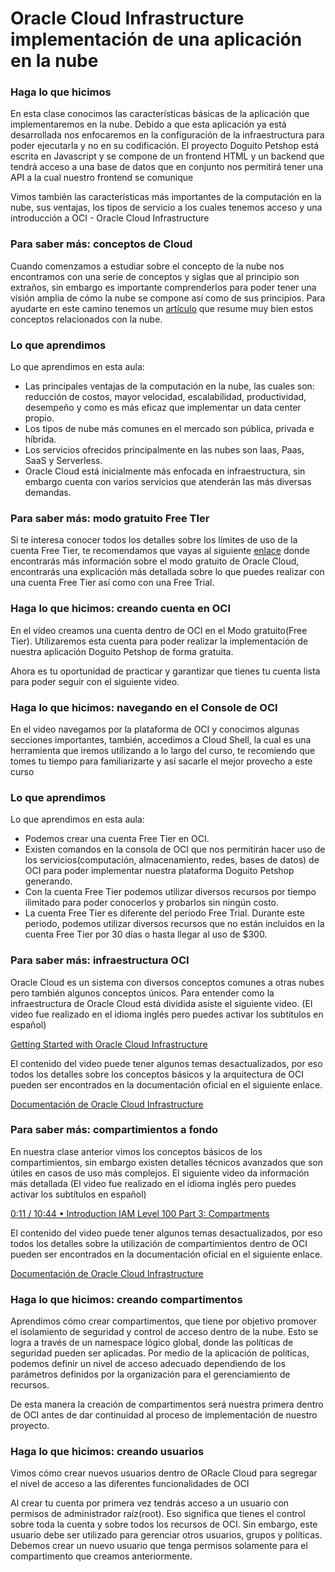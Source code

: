 # Oracle Cloud Infrastructure implementación de una aplicación en la nube

### Haga lo que hicimos

En esta clase conocimos las características básicas de la aplicación que implementaremos en la nube. Debido a que esta aplicación ya está desarrollada nos enfocaremos en la configuración de la infraestructura para poder ejecutarla y no en su codificación. El proyecto Doguito Petshop está escrita en Javascript y se compone de un frontend HTML y un backend que tendrá acceso a una base de datos que en conjunto nos permitirá tener una API a la cual nuestro frontend se comunique

Vimos también las características más importantes de la computación en la nube, sus ventajas, los tipos de servicio a los cuales tenemos acceso y una introducción a OCI - Oracle Cloud Infrastructure

### Para saber más: conceptos de Cloud

Cuando comenzamos a estudiar sobre el concepto de la nube nos encontramos con una serie de conceptos y siglas que al principio son extraños, sin embargo es importante comprenderlos para poder tener una visión amplia de cómo la nube se compone así como de sus principios. Para ayudarte en este camino tenemos un [artículo](https://www.aluracursos.com/blog/que-es-cloud-y-sus-principales-servicios "artículo") que resume muy bien estos conceptos relacionados con la nube.

### Lo que aprendimos

Lo que aprendimos en esta aula:

- Las principales ventajas de la computación en la nube, las cuales son: reducción de costos, mayor velocidad, escalabilidad, productividad, desempeño y como es más eficaz que implementar un data center propio.
- Los tipos de nube más comunes en el mercado son pública, privada e híbrida.
- Los servicios ofrecidos principalmente en las nubes son Iaas, Paas, SaaS y Serverless.
- Oracle Cloud está inicialmente más enfocada en infraestructura, sin embargo cuenta con varios servicios que atenderán las más diversas demandas.

### Para saber más: modo gratuito Free TIer

Si te interesa conocer todos los detalles sobre los límites de uso de la cuenta Free Tier, te recomendamos que vayas al siguiente [enlace](https://www.oracle.com/mx/cloud/free/ "enlace") donde encontrarás más información sobre el modo gratuito de Oracle Cloud, encontrarás una explicación más detallada sobre lo que puedes realizar con una cuenta Free Tier así como con una Free Trial.

### Haga lo que hicimos: creando cuenta en OCI

En el vídeo creamos una cuenta dentro de OCI en el Modo gratuito(Free Tier). Utilizaremos esta cuenta para poder realizar la implementación de nuestra aplicación Doguito Petshop de forma gratuita.

Ahora es tu oportunidad de practicar y garantizar que tienes tu cuenta lista para poder seguir con el siguiente video.

### Haga lo que hicimos: navegando en el Console de OCI

En el video navegamos por la plataforma de OCI y conocimos algunas secciones importantes, también, accedimos a Cloud Shell, la cual es una herramienta que iremos utilizando a lo largo del curso, te recomiendo que tomes tu tiempo para familiarizarte y así sacarle el mejor provecho a este curso

### Lo que aprendimos

Lo que aprendimos en esta aula:

- Podemos crear una cuenta Free Tier en OCI.
- Existen comandos en la consola de OCI que nos permitirán hacer uso de los servicios(computación, almacenamiento, redes, bases de datos) de OCI para poder implementar nuestra plataforma Doguito Petshop generando.
- Con la cuenta Free Tier podemos utilizar diversos recursos por tiempo ilimitado para poder conocerlos y probarlos sin ningún costo.
- La cuenta Free Tier es diferente del periodo Free Trial. Durante este periodo, podemos utilizar diversos recursos que no están incluidos en la cuenta Free Tier por 30 días o hasta llegar al uso de $300.

### Para saber más: infraestructura OCI

Oracle Cloud es un sistema con diversos conceptos comunes a otras nubes pero también algunos conceptos únicos. Para entender como la infraestructura de Oracle Cloud está dividida asiste el siguiente video. (El video fue realizado en el idioma inglés pero puedes activar los subtítulos en español)

[Getting Started with Oracle Cloud Infrastructure](https://www.youtube.com/watch?v=JBkT44FSf0o "Getting Started with Oracle Cloud Infrastructure")

El contenido del video puede tener algunos temas desactualizados, por eso todos los detalles sobre los conceptos básicos y la arquitectura de OCI pueden ser encontrados en la documentación oficial en el siguiente enlace.

[Documentación de Oracle Cloud Infrastructure](https://docs.oracle.com/es-ww/iaas/Content/GSG/Concepts/baremetalintro.htm "Documentación de Oracle Cloud Infrastructure")

### Para saber más: compartimientos a fondo

En nuestra clase anterior vimos los conceptos básicos de los compartimientos, sin embargo existen detalles técnicos avanzados que son útiles en casos de uso más complejos. El siguiente video da información más detallada (El video fue realizado en el idioma inglés pero puedes activar los subtítulos en español)

[   0:11 / 10:44  • Introduction   IAM Level 100 Part 3: Compartments](https://www.youtube.com/watch?v=VJD19vyu6lI "   0:11 / 10:44  • Introduction   IAM Level 100 Part 3: Compartments")

El contenido del video puede tener algunos temas desactualizados, por eso todos los detalles sobre la utilización de compartimientos dentro de OCI pueden ser encontrados en la documentación oficial en el siguiente enlace.

[Documentación de Oracle Cloud Infrastructure](https://docs.oracle.com/es-ww/iaas/Content/Identity/compartments/managingcompartments.htm "Documentación de Oracle Cloud Infrastructure")

### Haga lo que hicimos: creando compartimentos

Aprendimos cómo crear compartimentos, que tiene por objetivo promover el isolamiento de seguridad y control de acceso dentro de la nube. Esto se logra a través de un namespace lógico global, donde las políticas de seguridad pueden ser aplicadas. Por medio de la aplicación de políticas, podemos definir un nivel de acceso adecuado dependiendo de los parámetros definidos por la organización para el gerenciamiento de recursos.

De esta manera la creación de compartimentos será nuestra primera dentro de OCI antes de dar continuidad al proceso de implementación de nuestro proyecto.

### Haga lo que hicimos: creando usuarios

Vimos cómo crear nuevos usuarios dentro de ORacle Cloud para segregar el nivel de acceso a las diferentes funcionalidades de OCI

Al crear tu cuenta por primera vez tendrás acceso a un usuario con permisos de administrador raíz(root). Eso significa que tienes el control sobre toda la cuenta y sobre todos los recursos de OCI. Sin embargo, este usuario debe ser utilizado para gerenciar otros usuarios, grupos y políticas. Debemos crear un nuevo usuario que tenga permisos solamente para el compartimento que creamos anteriormente.